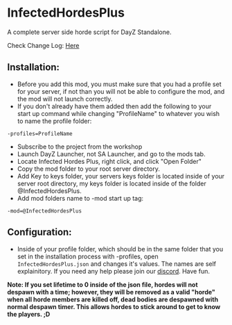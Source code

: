 # InfectedHordesPlus
A complete server side horde script for DayZ Standalone.

Check Change Log: [Here](https://github.com/VanillaPlusPlus/InfectedHordesPlus/releases)

## Installation:
- Before you add this mod, you must make sure that you had a profile set for your server, if not than you will not be able to configure the mod, and the mod will not launch correctly.
- If you don't already have them added then add the following to your start up command while changing "ProfileName" to whatever you wish to name the profile folder:
```
-profiles=ProfileName
```

- Subscribe to the project from the workshop
- Launch DayZ Launcher, not SA Launcher, and go to the mods tab.
- Locate Infected Hordes Plus, right click, and click "Open Folder"
- Copy the mod folder to your root server directory.
- Add Key to keys folder, your servers keys folder is located inside of your server root directory, my keys folder is located inside of the folder @InfectedHordesPlus.
- Add mod folders name to -mod start up tag:
```
-mod=@InfectedHordesPlus
```

## Configuration:
- Inside of your profile folder, which should be in the same folder that you set in the installation process with -profiles, open ```InfectedHordesPlus.json``` and changes it's values. The names are self explainitory. If you need any help please join our [discord](https://discord.gg/bkf3u7M).
Have fun.


**Note: If you set lifetime to 0 inside of the json file, hordes will not despawn with a time; however, they will be removed as a valid "horde" when all horde members are killed off, dead bodies are despawned with normal despawn timer. This allows hordes to stick around to get to know the players. ;D**
